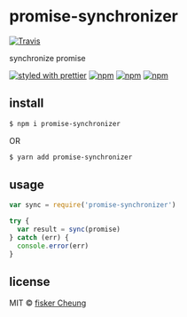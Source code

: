 # promise-synchronizer
[![Travis](https://img.shields.io/travis/fisker/promise-synchronizer.svg?style=flat-square)](https://travis-ci.org/fisker/promise-synchronizer)

synchronize promise

[![styled with prettier](https://img.shields.io/badge/styled_with-prettier-ff69b4.svg?style=flat-square)](https://github.com/prettier/prettier)
[![npm](https://img.shields.io/npm/v/promise-synchronizer.svg?style=flat-square)](https://www.npmjs.com/package/promise-synchronizer)
[![npm](https://img.shields.io/npm/dt/promise-synchronizer.svg?style=flat-square)](https://www.npmjs.com/package/promise-synchronizer)
[![npm](https://img.shields.io/npm/dm/promise-synchronizer.svg?style=flat-square)](https://www.npmjs.com/package/promise-synchronizer)

## install
```sh
$ npm i promise-synchronizer
```
OR

```sh
$ yarn add promise-synchronizer
```


## usage
```js
var sync = require('promise-synchronizer')

try {
  var result = sync(promise)
} catch (err) {
  console.error(err)
}
```
## license
MIT © [fisker Cheung](https://github.com/fisker)
